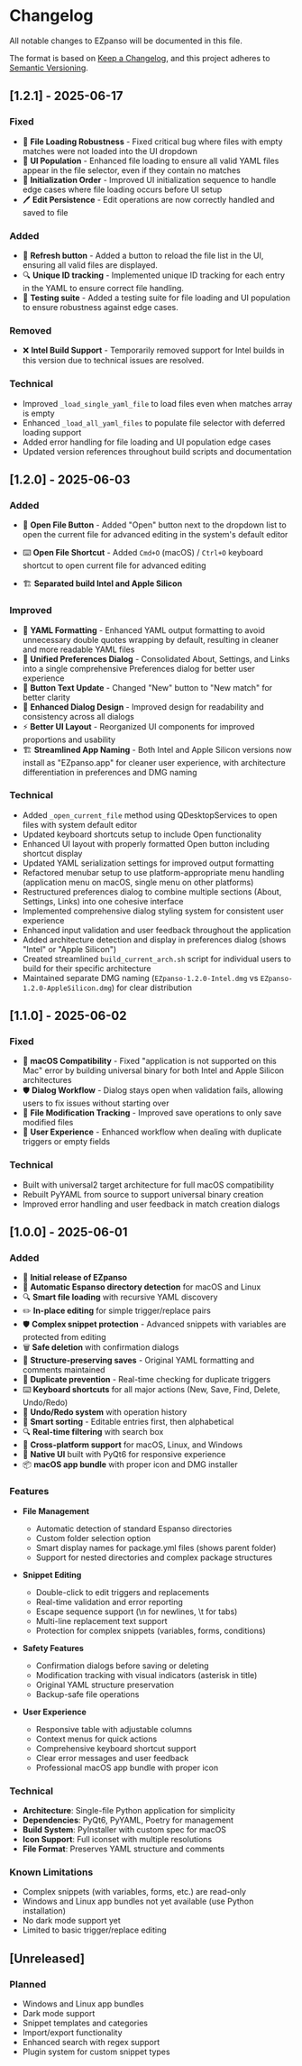 # Changelog

All notable changes to EZpanso will be documented in this file.

The format is based on [Keep a Changelog](https://keepachangelog.com/en/1.0.0/),
and this project adheres to [Semantic Versioning](https://semver.org/spec/v2.0.0.html).

## [1.2.1] - 2025-06-17

### Fixed

- 🔧 **File Loading Robustness** - Fixed critical bug where files with empty matches were not loaded into the UI dropdown
- 🎯 **UI Population** - Enhanced file loading to ensure all valid YAML files appear in the file selector, even if they contain no matches
- 📱 **Initialization Order** - Improved UI initialization sequence to handle edge cases where file loading occurs before UI setup
- 🖊️ **Edit Persistence** - Edit operations are now correctly handled and saved to file

### Added

- 🔄 **Refresh button** - Added a button to reload the file list in the UI, ensuring all valid files are displayed.
- 🔍 **Unique ID tracking** - Implemented unique ID tracking for each entry in the YAML to ensure correct file handling.
- 🧪 **Testing suite** - Added a testing suite for file loading and UI population to ensure robustness against edge cases.

### Removed

- ❌ **Intel Build Support** - Temporarily removed support for Intel builds in this version due to technical issues are resolved.

### Technical

- Improved `_load_single_yaml_file` to load files even when matches array is empty
- Enhanced `_load_all_yaml_files` to populate file selector with deferred loading support
- Added error handling for file loading and UI population edge cases
- Updated version references throughout build scripts and documentation

## [1.2.0] - 2025-06-03

### Added

- 📂 **Open File Button** - Added "Open" button next to the dropdown list to open the current file for advanced editing in the system's default editor
- ⌨️ **Open File Shortcut** - Added `Cmd+O` (macOS) / `Ctrl+O` keyboard shortcut to open current file for advanced editing
  
- 🏗️ **Separated build Intel and Apple Silicon**
  
### Improved

- 📝 **YAML Formatting** - Enhanced YAML output formatting to avoid unnecessary double quotes wrapping by default, resulting in cleaner and more readable YAML files
- 🔧 **Unified Preferences Dialog** - Consolidated About, Settings, and Links into a single comprehensive Preferences dialog for better user experience
- 🔄 **Button Text Update** - Changed "New" button to "New match" for better clarity
- 🎨 **Enhanced Dialog Design** - Improved design for readability and consistency across all dialogs
- ⚡ **Better UI Layout** - Reorganized UI components for improved proportions and usability
- 🏗️ **Streamlined App Naming** - Both Intel and Apple Silicon versions now install as "EZpanso.app" for cleaner user experience, with architecture differentiation in preferences and DMG naming

### Technical

- Added `_open_current_file` method using QDesktopServices to open files with system default editor
- Updated keyboard shortcuts setup to include Open functionality
- Enhanced UI layout with properly formatted Open button including shortcut display
- Updated YAML serialization settings for improved output formatting
- Refactored menubar setup to use platform-appropriate menu handling (application menu on macOS, single menu on other platforms)
- Restructured preferences dialog to combine multiple sections (About, Settings, Links) into one cohesive interface
- Implemented comprehensive dialog styling system for consistent user experience
- Enhanced input validation and user feedback throughout the application
- Added architecture detection and display in preferences dialog (shows "Intel" or "Apple Silicon")
- Created streamlined `build_current_arch.sh` script for individual users to build for their specific architecture
- Maintained separate DMG naming (`EZpanso-1.2.0-Intel.dmg` vs `EZpanso-1.2.0-AppleSilicon.dmg`) for clear distribution

## [1.1.0] - 2025-06-02

### Fixed

- 🍎 **macOS Compatibility** - Fixed "application is not supported on this Mac" error by building universal binary for both Intel and Apple Silicon architectures
- 🛡️ **Dialog Workflow** - Dialog stays open when validation fails, allowing users to fix issues without starting over
- 💾 **File Modification Tracking** - Improved save operations to only save modified files
- 🎯 **User Experience** - Enhanced workflow when dealing with duplicate triggers or empty fields

### Technical

- Built with universal2 target architecture for full macOS compatibility
- Rebuilt PyYAML from source to support universal binary creation
- Improved error handling and user feedback in match creation dialogs

## [1.0.0] - 2025-06-01

### Added

- 🎉 **Initial release of EZpanso**
- 📂 **Automatic Espanso directory detection** for macOS and Linux
- 🔍 **Smart file loading** with recursive YAML discovery
- ✏️ **In-place editing** for simple trigger/replace pairs
- 🛡️ **Complex snippet protection** - Advanced snippets with variables are protected from editing
- 🗑️ **Safe deletion** with confirmation dialogs
- 💾 **Structure-preserving saves** - Original YAML formatting and comments maintained
- 🚫 **Duplicate prevention** - Real-time checking for duplicate triggers
- ⌨️ **Keyboard shortcuts** for all major actions (New, Save, Find, Delete, Undo/Redo)
- 🔄 **Undo/Redo system** with operation history
- 🎯 **Smart sorting** - Editable entries first, then alphabetical
- 🔍 **Real-time filtering** with search box
- 📱 **Cross-platform support** for macOS, Linux, and Windows
- 🎨 **Native UI** built with PyQt6 for responsive experience
- 📦 **macOS app bundle** with proper icon and DMG installer

### Features

- **File Management**
  - Automatic detection of standard Espanso directories
  - Custom folder selection option
  - Smart display names for package.yml files (shows parent folder)
  - Support for nested directories and complex package structures

- **Snippet Editing**
  - Double-click to edit triggers and replacements
  - Real-time validation and error reporting
  - Escape sequence support (\n for newlines, \t for tabs)
  - Multi-line replacement text support
  - Protection for complex snippets (variables, forms, conditions)

- **Safety Features**
  - Confirmation dialogs before saving or deleting
  - Modification tracking with visual indicators (asterisk in title)
  - Original YAML structure preservation
  - Backup-safe file operations

- **User Experience**
  - Responsive table with adjustable columns
  - Context menus for quick actions
  - Comprehensive keyboard shortcut support
  - Clear error messages and user feedback
  - Professional macOS app bundle with proper icon

### Technical

- **Architecture**: Single-file Python application for simplicity
- **Dependencies**: PyQt6, PyYAML, Poetry for management
- **Build System**: PyInstaller with custom spec for macOS
- **Icon Support**: Full iconset with multiple resolutions
- **File Format**: Preserves YAML structure and comments

### Known Limitations

- Complex snippets (with variables, forms, etc.) are read-only
- Windows and Linux app bundles not yet available (use Python installation)
- No dark mode support yet
- Limited to basic trigger/replace editing

## [Unreleased]

### Planned

- Windows and Linux app bundles
- Dark mode support
- Snippet templates and categories
- Import/export functionality
- Enhanced search with regex support
- Plugin system for custom snippet types
